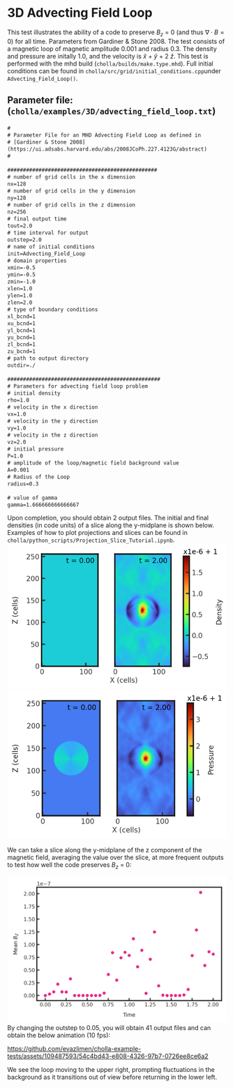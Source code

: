 # 3D Advecting Field Loop
This test illustrates the ability of a code to preserve $B_{z}$ = 0 (and thus $\nabla \cdot B = 0$) for all time. Parameters from Gardiner & Stone 2008. The test consists of a magnetic loop of magnetic amplitude 0.001 and radius 0.3. The density and pressure are initally 1.0, and the velocity is $\hat{x}$ + $\hat{y}$ + 2 $\hat{z}$. This test is performed with the mhd build (`cholla/builds/make.type.mhd`). Full initial conditions can be found in `cholla/src/grid/initial_conditions.cpp`under `Advecting_Field_Loop()`. 

## Parameter file: (`cholla/examples/3D/advecting_field_loop.txt`)
```
#
# Parameter File for an MHD Advecting Field Loop as defined in
# [Gardiner & Stone 2008](https://ui.adsabs.harvard.edu/abs/2008JCoPh.227.4123G/abstract)
#

################################################
# number of grid cells in the x dimension
nx=128
# number of grid cells in the y dimension
ny=128
# number of grid cells in the z dimension
nz=256
# final output time
tout=2.0
# time interval for output
outstep=2.0
# name of initial conditions
init=Advecting_Field_Loop
# domain properties
xmin=-0.5
ymin=-0.5
zmin=-1.0
xlen=1.0
ylen=1.0
zlen=2.0
# type of boundary conditions
xl_bcnd=1
xu_bcnd=1
yl_bcnd=1
yu_bcnd=1
zl_bcnd=1
zu_bcnd=1
# path to output directory
outdir=./

#################################################
# Parameters for advecting field loop problem
# initial density
rho=1.0
# velocity in the x direction
vx=1.0
# velocity in the y direction
vy=1.0
# velocity in the z direction
vz=2.0
# initial pressure
P=1.0
# amplitude of the loop/magnetic field background value
A=0.001
# Radius of the Loop
radius=0.3

# value of gamma
gamma=1.666666666666667
```
Upon completion, you should obtain 2 output files. The initial and final densities (in code units) of a slice along the y-midplane is shown below.  Examples of how to plot projections and slices can be found in `cholla/python_scripts/Projection_Slice_Tutorial.ipynb`.  
<img src="./images/advecting-field-loop_density_xz.png" alt="Two 2D histograms side by side, showing density of cells in the z direction vs cells in x direction. The leftmost is the initial density plot with a value of 1 for each cell. The rightmost plot is the final density plot at t = 0.2 with a circle of radius 15 cells of higher density (1.000002) in the center of the plot. This region is directly ringed by a region of lower density (0.999999) with a width of 30 cells. The remaining cells have a value of 1" width="800" />  
<img src="./images/advecting-field-loop_pressure_xz.png" alt="Two 2D histograms side by side, showing pressure of cells in the z direction vs cells in x direction. The leftmost is the initial pressure plot with circle of density 1.000001 and radius 40 centered on (64, 128). The circle varies slightly in density. The remaining cells have a density of 1. The rightmost plot is the final density plot at t = 0.2 with a circle of radius 15 cells of higher pressure (1.000004) in the center of the plot. There is a small gap before a ring of lower pressure (0.999999) of width 10. The remaining cells vary between 1.000000 and 1.000001 without any sharp transitions." width="800" />  

We can take a slice along the y-midplane of the z component of the magnetic field, averaging the value over the slice, at more frequent outputs to test how well the code preserves $B_{z}$ = 0: 
  
<img src="./images/advecting_field_bz.png" alt="A scatter plot of B_z vs time. B_z is on the order of 1e-7, gradually increasing with time." width="800" />  
By changing the outstep to 0.05, you will obtain 41 output files and can obtain the below animation (10 fps):

https://github.com/evazlimen/cholla-example-tests/assets/109487593/54c4bd43-e808-4326-97b7-0726ee8ce6a2

We see the loop moving to the upper right, prompting fluctuations in the background as it transitions out of view before returning in the lower left. 
